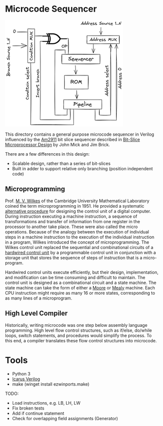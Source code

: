 
# Microcode Sequencer

![Sequencer](images/sequencer.png)

This directory contains a general purpose microcode sequencer in Verilog influenced by the [Am2911](https://bitsavers.org/components/amd/bitslice/1978_The_Am2900_Family_Data_Book.pdf) bit slice sequencer described in [Bit-Slice Microprocessor Design](https://bitsavers.org/components/amd/bitslice/Mick_Bit-Slice_Microprocessor_Design_1980.pdf) by John Mick and Jim Brick.

There are a few differences in this design:

* Scalable design, rather than a series of bit-slices
* Built in adder to support relative only branching (position independent code)

## Microprogramming

Prof. [M. V. Wilkes](https://en.wikipedia.org/wiki/Maurice_Wilkes) of the Cambridge University Mathematical Laboratory coined the term microprogramming in 1951. He provided a systematic [alternative procedure](https://people.eecs.berkeley.edu/~culler/courses/cs252-s05/papers/wilkes52.pdf) for designing the control unit of a digital computer. During instruction executing a machine instruction, a sequence of transformations and transfer of information from one register in the processor to another take place. These were also called the micro operations. Because of the analogy between the execution of individual steps in a machine instruction to the execution of the individual instruction in a program, Wilkes introduced the concept of microprogramming. The Wilkes control unit replaced the sequential and combinational circuits of a [hardwired control unit](https://en.wikipedia.org/wiki/Control_unit#Hardwired_control_unit) by a programmable control unit in conjunction with a storage unit that stores the sequence of steps of instruction that is a micro-program.

Hardwired control units execute efficiently, but their design, implementation, and modification can be time consuming and difficult to maintain. The control unit is designed as a combinational circuit and a state machine. The state machine can take the form of either a [Moore](https://en.wikipedia.org/wiki/Moore_machine) or [Mealy](https://en.wikipedia.org/wiki/Mealy_machine) machine. Each CPU instruction might require as many 16 or more states, corresponding to as many lines of a microprogram.

## High Level Compiler

Historically, writing microcode was one step below assembly language programming. High level flow control structures, such as if/else, do/while loops, switch statements, and procedures would simplify the process. To this end, a compiler translates these flow control structures into microcode.

# Tools

* Python 3
* [Icarus Verilog](https://bleyer.org/icarus/)
* make (winget install ezwinports.make)

TODO:

* Load instructions, e.g. LB, LH, LW
* Fix broken tests
* Add if continue statement
* Check for overlapping field assignments (Generator)
